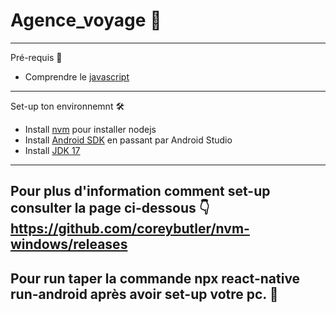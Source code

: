 # Agence_voyage 🧳
---
Pré-requis 🔧
- Comprendre le [javascript](https://fr.wikipedia.org/wiki/Apprentissage_profond)
---
Set-up ton environnemnt 🛠️
- Install [nvm](https://github.com/coreybutler/nvm-windows/releases) pour installer nodejs
- Install [Android SDK](https://developer.android.com/studio) en passant par Android Studio
- Install [JDK 17](https://www.oracle.com/java/technologies/javase/jdk17-archive-downloads.html)
---
Pour plus d'information comment set-up consulter la page ci-dessous 👇 
https://github.com/coreybutler/nvm-windows/releases
---
Pour run taper la commande npx react-native run-android après avoir set-up votre pc. 🦍
---
